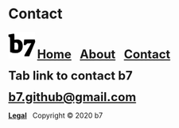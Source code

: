 # Contact
<img alt="b7" width="54" height="54" src="b7.svg"> <strong><font size="5"><a href="https://b7.github.io">Home</a> &nbsp; <a href="https://b7.github.io/about">About</a> &nbsp; <a href="https://b7.github.io/contact">Contact</a></font></strong>

<strong><font size="5">Tab link to contact b7</font></strong>

<strong><font size="5"><a href="mailto:b7.github@gmail.com" target="_blank">b7.github@gmail.com</a></font></strong>

<strong><a href="https://b7.github.io/legal">Legal</a></strong> &nbsp; Copyright © 2020 b7
